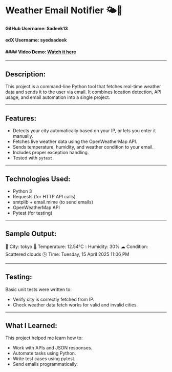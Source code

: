 # Weather Email Notifier 🌤📧

#### GitHub Username: Sadeek13
#### edX Username: syedsadeek
#### #### Video Demo: [Watch it here](https://youtu.be/huqliwvqB2A?si=zpGDc7FltHyKutio)


---

 
## Description:

This project is a command-line Python tool that fetches real-time weather data and sends it to the user via email. It combines location detection, API usage, and email automation into a single project.

---

## Features:

- Detects your city automatically based on your IP, or lets you enter it manually.
- Fetches live weather data using the OpenWeatherMap API.
- Sends temperature, humidity, and weather condition to your email.
- Includes proper exception handling.
- Tested with `pytest`.

---

## Technologies Used:

- Python 3
- Requests (for HTTP API calls)
- smtplib + email.mime (to send emails)
- OpenWeatherMap API
- Pytest (for testing)

---

## Sample Output:

📍 City: tokyo
🌡 Temperature: 12.54°C
💧 Humidity: 30%
☁ Condition: Scattered clouds
🕒 Time: Tuesday, 15 April 2025 11:06 PM

---

## Testing:

Basic unit tests were written to:

- Verify city is correctly fetched from IP.
- Check weather data fetch works for valid and invalid cities.

---

## What I Learned:

This project helped me learn how to:

- Work with APIs and JSON responses.
- Automate tasks using Python.
- Write test cases using pytest.
- Send emails programmatically.
